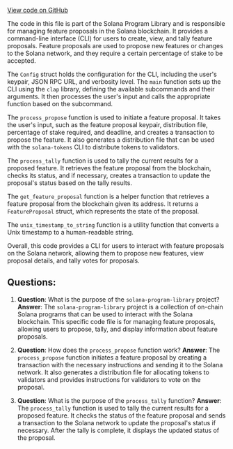 [View code on GitHub](https://github.com/solana-labs/solana-program-library/feature-proposal/cli/src/main.rs)

The code in this file is part of the Solana Program Library and is responsible for managing feature proposals in the Solana blockchain. It provides a command-line interface (CLI) for users to create, view, and tally feature proposals. Feature proposals are used to propose new features or changes to the Solana network, and they require a certain percentage of stake to be accepted.

The `Config` struct holds the configuration for the CLI, including the user's keypair, JSON RPC URL, and verbosity level. The `main` function sets up the CLI using the `clap` library, defining the available subcommands and their arguments. It then processes the user's input and calls the appropriate function based on the subcommand.

The `process_propose` function is used to initiate a feature proposal. It takes the user's input, such as the feature proposal keypair, distribution file, percentage of stake required, and deadline, and creates a transaction to propose the feature. It also generates a distribution file that can be used with the `solana-tokens` CLI to distribute tokens to validators.

The `process_tally` function is used to tally the current results for a proposed feature. It retrieves the feature proposal from the blockchain, checks its status, and if necessary, creates a transaction to update the proposal's status based on the tally results.

The `get_feature_proposal` function is a helper function that retrieves a feature proposal from the blockchain given its address. It returns a `FeatureProposal` struct, which represents the state of the proposal.

The `unix_timestamp_to_string` function is a utility function that converts a Unix timestamp to a human-readable string.

Overall, this code provides a CLI for users to interact with feature proposals on the Solana network, allowing them to propose new features, view proposal details, and tally votes for proposals.
## Questions: 
 1. **Question**: What is the purpose of the `solana-program-library` project?
   **Answer**: The `solana-program-library` project is a collection of on-chain Solana programs that can be used to interact with the Solana blockchain. This specific code file is for managing feature proposals, allowing users to propose, tally, and display information about feature proposals.

2. **Question**: How does the `process_propose` function work?
   **Answer**: The `process_propose` function initiates a feature proposal by creating a transaction with the necessary instructions and sending it to the Solana network. It also generates a distribution file for allocating tokens to validators and provides instructions for validators to vote on the proposal.

3. **Question**: What is the purpose of the `process_tally` function?
   **Answer**: The `process_tally` function is used to tally the current results for a proposed feature. It checks the status of the feature proposal and sends a transaction to the Solana network to update the proposal's status if necessary. After the tally is complete, it displays the updated status of the proposal.